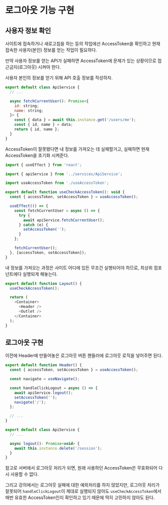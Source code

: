 # 로그아웃 기능 구현

## 사용자 정보 확인

사이트에 접속하거나 새로고침을 하는 등의 작업에선 AccessToken을 확인하고 현재 접속한 사용자(본인) 정보를 얻는 작업이 필요하다.

만약 사용자 정보를 얻는 API가 실패하면 AccessToken에 문제가 있는 상황이므로 접근금지(로그아웃) 시켜야 한다.

사용자 본인의 정보를 얻기 위해 API 호출 정보를 작성하자.

```js
export default class ApiService {
  // ...

  async fetchCurrentUser(): Promise<{
    id: string;
    name: string;
  }> {
    const { data } = await this.instance.get('/users/me');
    const { id, name } = data;
    return { id, name };
  }
}
```

AccessToken이 잘못됐다면 내 정보를 가져오는 데 실패할거고, 실패하면 현재 AccessToken을 초기화 시켜준다.

```js
import { useEffect } from 'react';

import { apiService } from '../services/ApiService';

import useAccessToken from './useAccessToken';

export default function useCheckAccessToken(): void {
  const { accessToken, setAccessToken } = useAccessToken();

  useEffect(() => {
    const fetchCurrentUser = async () => {
      try {
        await apiService.fetchCurrentUser();
      } catch (e) {
        setAccessToken('');
      }
    };

    fetchCurrentUser();
  }, [accessToken, setAccessToken]);
}
```

내 정보를 가져오는 과정은 사이트 어디에 있든 무조건 실행되어야 하므로, 최상위 컴포넌트에다 실행되게 해놓는다.

```js
export default function Layout() {
  useCheckAccessToken();

  return (
    <Container>
      <Header />
      <Outlet />
    </Container>
  );
}
```

## 로그아웃 구현

이전에 Header에 만들어놓은 로그아웃 버튼 핸들러에 로그아웃 로직을 넣어주면 된다.

```js
export default function Header() {
  const { accessToken, setAccessToken } = useAccessToken();

  const navigate = useNavigate();

  const handleClickLogout = async () => {
    await apiService.logout();
    setAccessToken('');
    navigate('/');
  };

  // ...
}
```

```js
export default class ApiService {
  // ...

  async logout(): Promise<void> {
    await this.instance.delete('/session');
  }
}
```

참고로 서버에서 로그아웃 처리가 되면, 원래 사용하던 AccessToken은 무효화되어 다시 사용할 수 없다.

그리고 강의에서는 로그아웃 실패에 대한 예외처리를 하지 않았지만, 로그아웃 처리가 잘못되어 `handleClickLogout`이 제대로 실행되지 않아도 `useCheckAccessToken`에서 매번 유효한 AccessToken인지 확인하고 있기 때문에 딱히 고민하지 않아도 된다.
